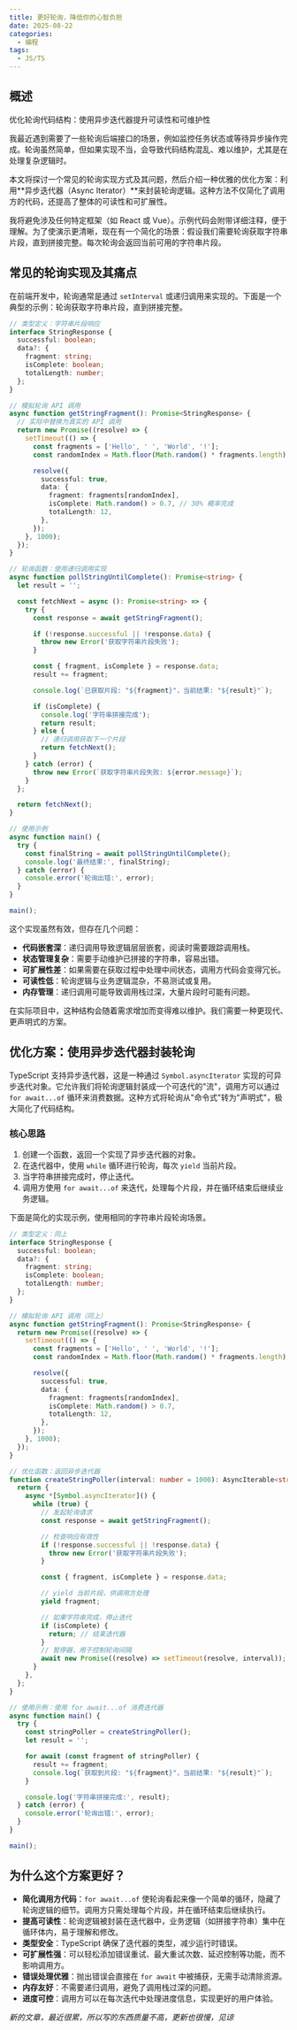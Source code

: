 ```yaml
---
title: 更好轮询，降低你的心智负担
date: 2025-08-22
categories:
  - 编程
tags:
  - JS/TS
---
```

## 概述

优化轮询代码结构：使用异步迭代器提升可读性和可维护性

我最近遇到需要了一些轮询后端接口的场景，例如监控任务状态或等待异步操作完成。轮询虽然简单，但如果实现不当，会导致代码结构混乱、难以维护，尤其是在处理复杂逻辑时。

本文将探讨一个常见的轮询实现方式及其问题，然后介绍一种优雅的优化方案：利用**异步迭代器（Async Iterator）**来封装轮询逻辑。这种方法不仅简化了调用方的代码，还提高了整体的可读性和可扩展性。

我将避免涉及任何特定框架（如 React 或 Vue）。示例代码会附带详细注释，便于理解。为了使演示更清晰，现在有一个简化的场景：假设我们需要轮询获取字符串片段，直到拼接完整。每次轮询会返回当前可用的字符串片段。

## 常见的轮询实现及其痛点

在前端开发中，轮询通常是通过 `setInterval` 或递归调用来实现的。下面是一个典型的示例：轮询获取字符串片段，直到拼接完整。

```typescript
// 类型定义：字符串片段响应
interface StringResponse {
  successful: boolean;
  data?: {
    fragment: string;
    isComplete: boolean;
    totalLength: number;
  };
}

// 模拟轮询 API 调用
async function getStringFragment(): Promise<StringResponse> {
  // 实际中替换为真实的 API 调用
  return new Promise((resolve) => {
    setTimeout(() => {
      const fragments = ['Hello', ' ', 'World', '!'];
      const randomIndex = Math.floor(Math.random() * fragments.length);

      resolve({
        successful: true,
        data: {
          fragment: fragments[randomIndex],
          isComplete: Math.random() > 0.7, // 30% 概率完成
          totalLength: 12,
        },
      });
    }, 1000);
  });
}

// 轮询函数：使用递归调用实现
async function pollStringUntilComplete(): Promise<string> {
  let result = '';

  const fetchNext = async (): Promise<string> => {
    try {
      const response = await getStringFragment();

      if (!response.successful || !response.data) {
        throw new Error('获取字符串片段失败');
      }

      const { fragment, isComplete } = response.data;
      result += fragment;

      console.log(`已获取片段: "${fragment}"，当前结果: "${result}"`);

      if (isComplete) {
        console.log('字符串拼接完成');
        return result;
      } else {
        // 递归调用获取下一个片段
        return fetchNext();
      }
    } catch (error) {
      throw new Error(`获取字符串片段失败: ${error.message}`);
    }
  };

  return fetchNext();
}

// 使用示例
async function main() {
  try {
    const finalString = await pollStringUntilComplete();
    console.log('最终结果:', finalString);
  } catch (error) {
    console.error('轮询出错:', error);
  }
}

main();
```

这个实现虽然有效，但存在几个问题：

- **代码嵌套深**：递归调用导致逻辑层层嵌套，阅读时需要跟踪调用栈。
- **状态管理复杂**：需要手动维护已拼接的字符串，容易出错。
- **可扩展性差**：如果需要在获取过程中处理中间状态，调用方代码会变得冗长。
- **可读性低**：轮询逻辑与业务逻辑混杂，不易测试或复用。
- **内存管理**：递归调用可能导致调用栈过深，大量片段时可能有问题。

在实际项目中，这种结构会随着需求增加而变得难以维护。我们需要一种更现代、更声明式的方案。

## 优化方案：使用异步迭代器封装轮询

TypeScript 支持异步迭代器，这是一种通过 `Symbol.asyncIterator` 实现的可异步迭代对象。它允许我们将轮询逻辑封装成一个可迭代的"流"，调用方可以通过 `for await...of` 循环来消费数据。这种方式将轮询从"命令式"转为"声明式"，极大简化了代码结构。

### 核心思路

1. 创建一个函数，返回一个实现了异步迭代器的对象。
2. 在迭代器中，使用 `while` 循环进行轮询，每次 `yield` 当前片段。
3. 当字符串拼接完成时，停止迭代。
4. 调用方使用 `for await...of` 来迭代，处理每个片段，并在循环结束后继续业务逻辑。

下面是简化的实现示例，使用相同的字符串片段轮询场景。

```typescript
// 类型定义：同上
interface StringResponse {
  successful: boolean;
  data?: {
    fragment: string;
    isComplete: boolean;
    totalLength: number;
  };
}

// 模拟轮询 API 调用（同上）
async function getStringFragment(): Promise<StringResponse> {
  return new Promise((resolve) => {
    setTimeout(() => {
      const fragments = ['Hello', ' ', 'World', '!'];
      const randomIndex = Math.floor(Math.random() * fragments.length);

      resolve({
        successful: true,
        data: {
          fragment: fragments[randomIndex],
          isComplete: Math.random() > 0.7,
          totalLength: 12,
        },
      });
    }, 1000);
  });
}

// 优化函数：返回异步迭代器
function createStringPoller(interval: number = 1000): AsyncIterable<string> {
  return {
    async *[Symbol.asyncIterator]() {
      while (true) {
        // 发起轮询请求
        const response = await getStringFragment();

        // 检查响应有效性
        if (!response.successful || !response.data) {
          throw new Error('获取字符串片段失败');
        }

        const { fragment, isComplete } = response.data;

        // yield 当前片段，供调用方处理
        yield fragment;

        // 如果字符串完成，停止迭代
        if (isComplete) {
          return; // 结束迭代器
        }
        // 暂停器，用于控制轮询间隔
        await new Promise((resolve) => setTimeout(resolve, interval));
      }
    },
  };
}

// 使用示例：使用 for await...of 消费迭代器
async function main() {
  try {
    const stringPoller = createStringPoller();
    let result = '';

    for await (const fragment of stringPoller) {
      result += fragment;
      console.log(`获取到片段: "${fragment}"，当前结果: "${result}"`);
    }

    console.log('字符串拼接完成:', result);
  } catch (error) {
    console.error('轮询出错:', error);
  }
}

main();
```

## 为什么这个方案更好？

- **简化调用方代码**：`for await...of` 使轮询看起来像一个简单的循环，隐藏了轮询逻辑的细节。调用方只需处理每个片段，并在循环结束后继续执行。
- **提高可读性**：轮询逻辑被封装在迭代器中，业务逻辑（如拼接字符串）集中在循环体内，易于理解和修改。
- **类型安全**：TypeScript 确保了迭代器的类型，减少运行时错误。
- **可扩展性强**：可以轻松添加错误重试、最大重试次数、延迟控制等功能，而不影响调用方。
- **错误处理优雅**：抛出错误会直接在 `for await` 中被捕获，无需手动清除资源。
- **内存友好**：不需要递归调用，避免了调用栈过深的问题。
- **进度可控**：调用方可以在每次迭代中处理进度信息，实现更好的用户体验。

*新的文章，最近很累，所以写的东西质量不高，更新也很慢，见谅*
